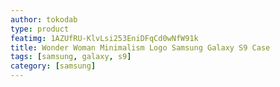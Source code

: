 ```yaml
---
author: tokodab
type: product
featimg: 1AZUfRU-KlvLsi253EniDFqCd0wNfW91k
title: Wonder Woman Minimalism Logo Samsung Galaxy S9 Case
tags: [samsung, galaxy, s9]
category: [samsung]
---
```

